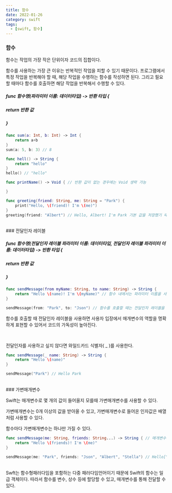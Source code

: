 ```yaml
---
title: 함수
date: 2022-01-26
category: swift
tags:
  - [swift, 함수]
---
```



### 함수

함수는 작업의 가장 작은 단위이자 코드의 집합이다.

함수를 사용하는 가장 큰 이유는 반복적인 작업을 피할 수 있기 때문이다. 프로그램에서 특정 작업을 반복해야 할 때, 해당 작업을 수행하는 함수를 작성하면 된다. 그리고 필요할 때마다 함수를 호출하면 해당 작업을 반복해서 수행할 수 있다.
<br>

##### func 함수명(파라미터 이름: 데이터타입) -> 반환 타입 {
#####  return 반환 값
#####  }


```swift
func sum(a: Int, b: Int) -> Int {
    return a+b
}
sum(a: 5, b: 3) // 8

func hell() -> String {
    return "hello"
}
hello() // "hello"

func printName() -> Void { // 반환 값이 없는 경우에는 Void 생략 가능

}

func greeting(friend: String, me: String = "Park") {
    print("Hello, \(friend)! I'm \(me)")
}
greeting(friend: "Albert") // Hello, Albert! I'm Park 기본 값을 저장했기 때문에 me를 생략했을 때 저장된 값이 출력됨. 
```

<br>
### 전달인자 레이블

##### func 함수명(전달인자 레이블 파라미터 이름: 데이터타입, 전달인자 레이블 파라미터 이름: 데이터타입) -> 반환 타입 {
##### return 반환 값
##### }

``` swift
func sendMessage(from myName: String, to name: String) -> String {
    return "Hello \(name)! I'm \(myName)" // 함수 내에서는 파라미터 이름을 사용
}

sendMessage(from: "Park", to: "Json") // 함수를 호출할 때는 전달인자 레이블을 사용
```
함수를 호출할 때 전달인자 레이블을 사용하면 사용자 입장에서 매개변수의 역할을 명확하게 표현할 수 있어서 코드의 가독성이 높아진다.

<br>

전달인자를 사용하고 싶지 않다면 와일드카드 식별자( _ )를 사용한다.

``` swift
func sendMessage(_ name: String) -> String {
    return "Hello \(name)"
}

sendMessage("Park") // Hello Park
```
<br>
### 가변매개변수

Swift는 매개변수로 몇 개의 값이 들어올지 모를때 가변매개변수를 사용할 수 있다.

가변매개변수는 0개 이상의 값을 받아올 수 있고, 가변매개변수로 들어온 인자값은 배열처럼 사용할 수 있다.

함수마다 가변매개변수는 하나만 가질 수 있다.

``` swift
func sendMessage(me: String, friends: String...) -> String { // 매개변수 데이터타입 뒤에 ...을 붙여준다.
    return "Hello \(friends)! I'm \(me)"
}

sendMessage(me: "Park", friends: "Json", "Albert", "Stella") // Hello["Json", "Albert", "Stella"]! I'm Park
```
<br>
Swft는 함수형패러다임을 포함하는 다중 패러다임언어이기 때문에 Swift의 함수는 일급 객체이다. 따라서 함수를 변수, 상수 등에 할당할 수 있고, 매개변수를 통해 전달할 수 있다.
